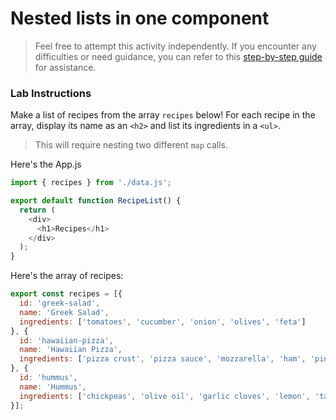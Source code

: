 # Nested lists in one component 

> Feel free to attempt this activity independently. If you encounter any difficulties or need guidance, you can refer to this [step-by-step guide](./guide.md) for assistance.

### Lab Instructions

Make a list of recipes from the array `recipes` below! For each recipe in the array, display its name as an `<h2>` and list its ingredients in a `<ul>`.

> This will require nesting two different `map` calls.

Here's the App.js

```js App.js
import { recipes } from './data.js';

export default function RecipeList() {
  return (
    <div>
      <h1>Recipes</h1>
    </div>
  );
}
```

Here's the array of recipes:

```js data.js
export const recipes = [{
  id: 'greek-salad',
  name: 'Greek Salad',
  ingredients: ['tomatoes', 'cucumber', 'onion', 'olives', 'feta']
}, {
  id: 'hawaiian-pizza',
  name: 'Hawaiian Pizza',
  ingredients: ['pizza crust', 'pizza sauce', 'mozzarella', 'ham', 'pineapple']
}, {
  id: 'hummus',
  name: 'Hummus',
  ingredients: ['chickpeas', 'olive oil', 'garlic cloves', 'lemon', 'tahini']
}];
```

